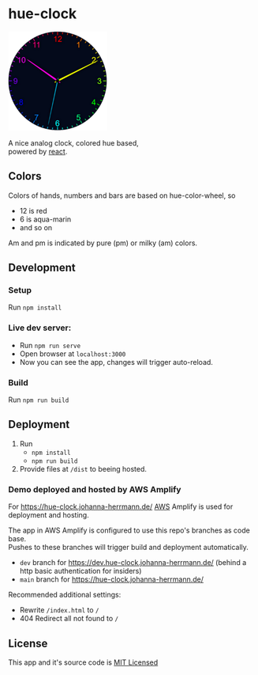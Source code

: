 # hue-clock

<img src="./public/img/clock.png" alt="example" width="200"/>

A nice analog clock, colored hue based, \
powered by [react](https://react.dev/).

## Colors

Colors of hands, numbers and bars are based on hue-color-wheel, so
* 12 is red
* 6 is aqua-marin
* and so on

Am and pm is indicated by pure (pm) or milky (am) colors.

## Development

### Setup
Run `npm install`

### Live dev server:
* Run `npm run serve`
* Open browser at `localhost:3000`
* Now you can see the app, changes will trigger auto-reload.

### Build
Run `npm run build`

## Deployment
1. Run
   * `npm install`
   * `npm run build`
2. Provide files at `/dist` to beeing hosted.

### Demo deployed and hosted by AWS Amplify
For https://hue-clock.johanna-herrmann.de/ [AWS](https://aws.amazon.com/) Amplify is used for deployment and hosting.

The app in AWS Amplify is configured to use this repo's branches as code base. \
Pushes to these branches will trigger build and deployment automatically.
* `dev` branch for https://dev.hue-clock.johanna-herrmann.de/
  (behind a http basic authentication for insiders)
* `main` branch for https://hue-clock.johanna-herrmann.de/

Recommended additional settings:
* Rewrite `/index.html` to `/`
* 404 Redirect all not found to `/`


## License
This app and it's source code is [MIT Licensed](./LICENSE.md)
